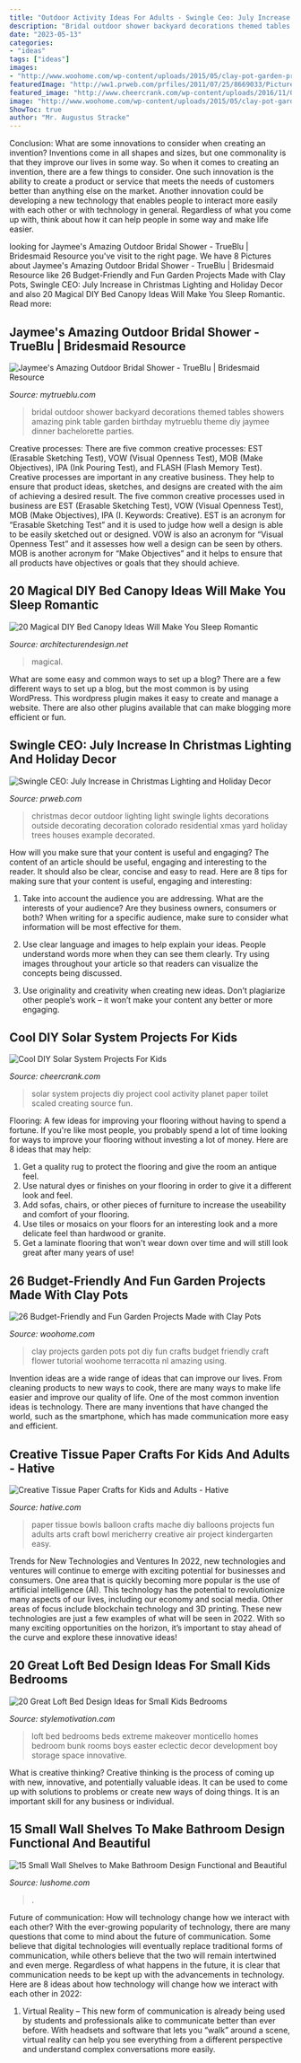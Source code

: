 ```yaml
---
title: "Outdoor Activity Ideas For Adults - Swingle Ceo: July Increase In Christmas Lighting And Holiday Decor"
description: "Bridal outdoor shower backyard decorations themed tables showers amazing pink table garden birthday mytrueblu theme diy jaymee dinner bachelorette parties"
date: "2023-05-13"
categories:
- "ideas"
tags: ["ideas"]
images:
- "http://www.woohome.com/wp-content/uploads/2015/05/clay-pot-garden-projects-woohome-10.jpg"
featuredImage: "http://ww1.prweb.com/prfiles/2011/07/25/8669033/Picture7.jpg"
featured_image: "http://www.cheercrank.com/wp-content/uploads/2016/11/08-solar-system-project-ideas.jpg"
image: "http://www.woohome.com/wp-content/uploads/2015/05/clay-pot-garden-projects-woohome-10.jpg"
ShowToc: true
author: "Mr. Augustus Stracke"
---
```



Conclusion: What are some innovations to consider when creating an invention?
Inventions come in all shapes and sizes, but one commonality is that they improve our lives in some way. So when it comes to creating an invention, there are a few things to consider. One such innovation is the ability to create a product or service that meets the needs of customers better than anything else on the market. Another innovation could be developing a new technology that enables people to interact more easily with each other or with technology in general. Regardless of what you come up with, think about how it can help people in some way and make life easier.

	

		
looking for Jaymee&#039;s Amazing Outdoor Bridal Shower - TrueBlu | Bridesmaid Resource you've visit to the right page. We have 8 Pictures about Jaymee&#039;s Amazing Outdoor Bridal Shower - TrueBlu | Bridesmaid Resource like 26 Budget-Friendly and Fun Garden Projects Made with Clay Pots, Swingle CEO: July Increase in Christmas Lighting and Holiday Decor and also 20 Magical DIY Bed Canopy Ideas Will Make You Sleep Romantic. Read more:
		
    
## Jaymee&#039;s Amazing Outdoor Bridal Shower - TrueBlu | Bridesmaid Resource

<img loading=lazy src="http://mytrueblu.com/wp-content/uploads/2013/03/IMG_0665a.jpg" onerror="this.onerror=null;this.src='https://tse4.mm.bing.net/th?id=OIP.1WdKmiK8zcDr9F0PeIiZnwHaLH&amp;pid=15.1';" alt="Jaymee&#039;s Amazing Outdoor Bridal Shower - TrueBlu | Bridesmaid Resource">

_Source: mytrueblu.com_

>bridal outdoor shower backyard decorations themed tables showers amazing pink table garden birthday mytrueblu theme diy jaymee dinner bachelorette parties. 

	

Creative processes: There are five common creative processes: EST (Erasable Sketching Test), VOW (Visual Openness Test), MOB (Make Objectives), IPA (Ink Pouring Test), and FLASH (Flash Memory Test).
Creative processes are important in any creative business. They help to ensure that product ideas, sketches, and designs are created with the aim of achieving a desired result. The five common creative processes used in business are EST (Erasable Sketching Test), VOW (Visual Openness Test), MOB (Make Objectives), IPA (I. Keywords: Creative).
 EST is an acronym for “Erasable Sketching Test” and it is used to judge how well a design is able to be easily sketched out or designed. VOW is also an acronym for “Visual Openness Test” and it assesses how well a design can be seen by others. MOB is another acronym for “Make Objectives” and it helps to ensure that all products have objectives or goals that they should achieve.

    
## 20 Magical DIY Bed Canopy Ideas Will Make You Sleep Romantic

<img loading=lazy src="https://cdn.architecturendesign.net/wp-content/uploads/2015/07/AD-DIY-Bed-Canopy-15.jpg" onerror="this.onerror=null;this.src='https://tse1.mm.bing.net/th?id=OIP.VH67D9memUTXj3XcgI9tXwHaI9&amp;pid=15.1';" alt="20 Magical DIY Bed Canopy Ideas Will Make You Sleep Romantic">

_Source: architecturendesign.net_

>magical. 

	

What are some easy and common ways to set up a blog?
There are a few different ways to set up a blog, but the most common is by using WordPress. This wordpress plugin makes it easy to create and manage a website. There are also other plugins available that can make blogging more efficient or fun.

    
## Swingle CEO: July Increase In Christmas Lighting And Holiday Decor

<img loading=lazy src="http://ww1.prweb.com/prfiles/2011/07/25/8669033/Picture7.jpg" onerror="this.onerror=null;this.src='https://tse2.mm.bing.net/th?id=OIP.I-ol0LR-G-QkzraX-lH9NwHaFj&amp;pid=15.1';" alt="Swingle CEO: July Increase in Christmas Lighting and Holiday Decor">

_Source: prweb.com_

>christmas decor outdoor lighting light swingle lights decorations outside decorating decoration colorado residential xmas yard holiday trees houses example decorated. 

	

How will you make sure that your content is useful and engaging?
The content of an article should be useful, engaging and interesting to the reader. It should also be clear, concise and easy to read. Here are 8 tips for making sure that your content is useful, engaging and interesting:
1. Take into account the audience you are addressing. What are the interests of your audience? Are they business owners, consumers or both? When writing for a specific audience, make sure to consider what information will be most effective for them.

2. Use clear language and images to help explain your ideas. People understand words more when they can see them clearly. Try using images throughout your article so that readers can visualize the concepts being discussed.

3. Use originality and creativity when creating new ideas. Don’t plagiarize other people’s work – it won’t make your content any better or more engaging.

    
## Cool DIY Solar System Projects For Kids

<img loading=lazy src="http://www.cheercrank.com/wp-content/uploads/2016/11/08-solar-system-project-ideas.jpg" onerror="this.onerror=null;this.src='https://tse2.mm.bing.net/th?id=OIP.KwXufsxbTQHQ16BuGL2YcAHaJ4&amp;pid=15.1';" alt="Cool DIY Solar System Projects For Kids">

_Source: cheercrank.com_

>solar system projects diy project cool activity planet paper toilet scaled creating source fun. 

	

Flooring: A few ideas for improving your flooring without having to spend a fortune.
If you're like most people, you probably spend a lot of time looking for ways to improve your flooring without investing a lot of money. Here are 8 ideas that may help: 
1. Get a quality rug to protect the flooring and give the room an antique feel. 
2. Use natural dyes or finishes on your flooring in order to give it a different look and feel. 
3. Add sofas, chairs, or other pieces of furniture to increase the useability and comfort of your flooring. 
4. Use tiles or mosaics on your floors for an interesting look and a more delicate feel than hardwood or granite. 
5. Get a laminate flooring that won't wear down over time and will still look great after many years of use! 

    
## 26 Budget-Friendly And Fun Garden Projects Made With Clay Pots

<img loading=lazy src="http://www.woohome.com/wp-content/uploads/2015/05/clay-pot-garden-projects-woohome-10.jpg" onerror="this.onerror=null;this.src='https://tse2.mm.bing.net/th?id=OIP.WZSz21KrV3SEG4mWiS2zPQHaLG&amp;pid=15.1';" alt="26 Budget-Friendly and Fun Garden Projects Made with Clay Pots">

_Source: woohome.com_

>clay projects garden pots pot diy fun crafts budget friendly craft flower tutorial woohome terracotta nl amazing using. 

	

Invention ideas are a wide range of ideas that can improve our lives. From cleaning products to new ways to cook, there are many ways to make life easier and improve our quality of life. One of the most common invention ideas is technology. There are many inventions that have changed the world, such as the smartphone, which has made communication more easy and efficient.

    
## Creative Tissue Paper Crafts For Kids And Adults - Hative

<img loading=lazy src="https://hative.com/wp-content/uploads/2015/01/tissue-paper-crafts/9-tissue-paper-crafts.jpg" onerror="this.onerror=null;this.src='https://tse2.mm.bing.net/th?id=OIP.wevM01MltFeL7pkk4Kp2KgHaJ6&amp;pid=15.1';" alt="Creative Tissue Paper Crafts for Kids and Adults - Hative">

_Source: hative.com_

>paper tissue bowls balloon crafts mache diy balloons projects fun adults arts craft bowl mericherry creative air project kindergarten easy. 

	

Trends for New Technologies and Ventures
In 2022, new technologies and ventures will continue to emerge with exciting potential for businesses and consumers. One area that is quickly becoming more popular is the use of artificial intelligence (AI). This technology has the potential to revolutionize many aspects of our lives, including our economy and social media. Other areas of focus include blockchain technology and 3D printing. These new technologies are just a few examples of what will be seen in 2022. With so many exciting opportunities on the horizon, it’s important to stay ahead of the curve and explore these innovative ideas!

    
## 20 Great Loft Bed Design Ideas For Small Kids Bedrooms

<img loading=lazy src="https://www.stylemotivation.com/wp-content/uploads/2014/01/20-Great-Loft-Bed-Design-Ideas-for-Small-Kids-Bedrooms-8.jpg" onerror="this.onerror=null;this.src='https://tse1.mm.bing.net/th?id=OIP.l_I0pKWKVgSpqSdaJgfr9gAAAA&amp;pid=15.1';" alt="20 Great Loft Bed Design Ideas for Small Kids Bedrooms">

_Source: stylemotivation.com_

>loft bed bedrooms beds extreme makeover monticello homes bedroom bunk rooms boys easter eclectic decor development boy storage space innovative. 

	

What is creative thinking?
Creative thinking is the process of coming up with new, innovative, and potentially valuable ideas. It can be used to come up with solutions to problems or create new ways of doing things. It is an important skill for any business or individual.

    
## 15 Small Wall Shelves To Make Bathroom Design Functional And Beautiful

<img loading=lazy src="https://www.lushome.com/wp-content/uploads/2016/01/small-storage-shelves-bathroom-design-7.jpg" onerror="this.onerror=null;this.src='https://tse1.mm.bing.net/th?id=OIP.emQYc0J_UGwM-SSoQnV_2QHaJN&amp;pid=15.1';" alt="15 Small Wall Shelves to Make Bathroom Design Functional and Beautiful">

_Source: lushome.com_

>. 

	

Future of communication: How will technology change how we interact with each other?
With the ever-growing popularity of technology, there are many questions that come to mind about the future of communication. Some believe that digital technologies will eventually replace traditional forms of communication, while others believe that the two will remain intertwined and even merge. Regardless of what happens in the future, it is clear that communication needs to be kept up with the advancements in technology. Here are 8 ideas about how technology will change how we interact with each other in 2022: 
1. Virtual Reality – This new form of communication is already being used by students and professionals alike to communicate better than ever before. With headsets and software that lets you “walk” around a scene, virtual reality can help you see everything from a different perspective and understand complex conversations more easily. 


